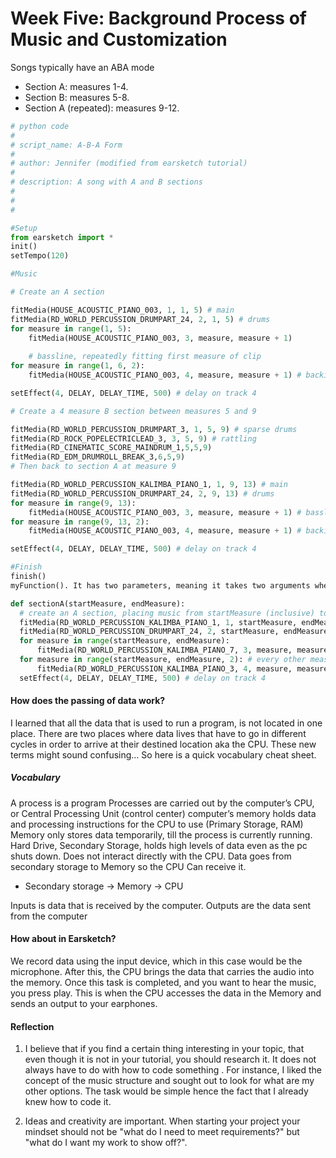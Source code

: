 # Week Five: Background Process of Music and Customization

Songs typically have an ABA mode
  * Section A: measures 1-4.
  * Section B: measures 5-8. 
  * Section A (repeated): measures 9-12.
```python
# python code
#
# script_name: A-B-A Form
#
# author: Jennifer (modified from earsketch tutorial)
#
# description: A song with A and B sections
#
#
#

#Setup
from earsketch import *
init()
setTempo(120)

#Music

# Create an A section

fitMedia(HOUSE_ACOUSTIC_PIANO_003, 1, 1, 5) # main
fitMedia(RD_WORLD_PERCUSSION_DRUMPART_24, 2, 1, 5) # drums
for measure in range(1, 5):
	fitMedia(HOUSE_ACOUSTIC_PIANO_003, 3, measure, measure + 1)
	
	# bassline, repeatedly fitting first measure of clip
for measure in range(1, 6, 2):
	fitMedia(HOUSE_ACOUSTIC_PIANO_003, 4, measure, measure + 1) # backing

setEffect(4, DELAY, DELAY_TIME, 500) # delay on track 4

# Create a 4 measure B section between measures 5 and 9

fitMedia(RD_WORLD_PERCUSSION_DRUMPART_3, 1, 5, 9) # sparse drums
fitMedia(RD_ROCK_POPELECTRICLEAD_3, 3, 5, 9) # rattling
fitMedia(RD_CINEMATIC_SCORE_MAINDRUM_1,5,5,9)
fitMedia(RD_EDM_DRUMROLL_BREAK_3,6,5,9)
# Then back to section A at measure 9

fitMedia(RD_WORLD_PERCUSSION_KALIMBA_PIANO_1, 1, 9, 13) # main
fitMedia(RD_WORLD_PERCUSSION_DRUMPART_24, 2, 9, 13) # drums
for measure in range(9, 13):
	fitMedia(HOUSE_ACOUSTIC_PIANO_003, 3, measure, measure + 1) # bassline, repeatedly fitting first measure of clip
for measure in range(9, 13, 2):
	fitMedia(HOUSE_ACOUSTIC_PIANO_003, 4, measure, measure + 1) # backing

setEffect(4, DELAY, DELAY_TIME, 500) # delay on track 4

#Finish
finish()
myFunction(). It has two parameters, meaning it takes two arguments when called. These parameters (startMeasure and endMeasure) are the variables that hold the arguments being passed to the function, so these variables can be used inside the function body. A custom function can have as many parameters as necessary.

def sectionA(startMeasure, endMeasure):
  # create an A section, placing music from startMeasure (inclusive) to endMeasure (exclusive)
  fitMedia(RD_WORLD_PERCUSSION_KALIMBA_PIANO_1, 1, startMeasure, endMeasure) # main
  fitMedia(RD_WORLD_PERCUSSION_DRUMPART_24, 2, startMeasure, endMeasure) # drums
  for measure in range(startMeasure, endMeasure):
	  fitMedia(RD_WORLD_PERCUSSION_KALIMBA_PIANO_7, 3, measure, measure + 1) # repeated bassline
  for measure in range(startMeasure, endMeasure, 2): # every other measure
	  fitMedia(RD_WORLD_PERCUSSION_KALIMBA_PIANO_3, 4, measure, measure + 1) # backing
  setEffect(4, DELAY, DELAY_TIME, 500) # delay on track 4
```
#### How does the passing of data work?
I learned that all the data that is used to run a program, is not located in one place. There are two places where data lives that have to go in different cycles in order to arrive at their destined location aka the CPU. These new terms might sound confusing… So here is a quick vocabulary cheat sheet.
##### Vocabulary 
A process is a program
Processes are carried out by the computer’s CPU, or Central Processing Unit (control center)
computer’s memory holds data and processing instructions for the CPU to use (Primary Storage, RAM)
	Memory only stores data temporarily, till the process is currently running.
Hard Drive, Secondary Storage, holds high levels of data even as the pc shuts down. Does not interact directly with the CPU.
 Data goes from secondary storage to Memory so the CPU Can receive it.

  * Secondary storage -> Memory -> CPU

Inputs is data that is received by the computer.
Outputs are the data sent from the computer

#### How about in Earsketch?
We record data using the input device, which in this case would be the microphone.
After this, the CPU brings the data that carries the audio into the memory.
Once this task is completed, and you want to hear the music, you press play. This is when the CPU accesses the data in the Memory and sends an output to your earphones.

#### Reflection
1. I believe that if you find a certain thing interesting in your topic, that even though it is not in your tutorial, you should research it. It does not always have to do with how to code something . For instance, I liked the concept of the music structure and sought out to look for what are my other options. The task would be simple hence the fact that I already knew how to code it.

2. Ideas and creativity are important. When starting your project your mindset should not be "what do I need to meet requirements?" but "what do I want my work to show off?".

